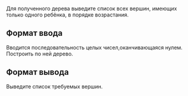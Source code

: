 Для полученного дерева выведите список всех вершин, имеющих только одного ребёнка, в порядке возрастания.

## Формат ввода

Вводится последовательность целых чисел,оканчивающаяся нулем. Построить по ней дерево.

## Формат вывода

Выведите список требуемых вершин.

